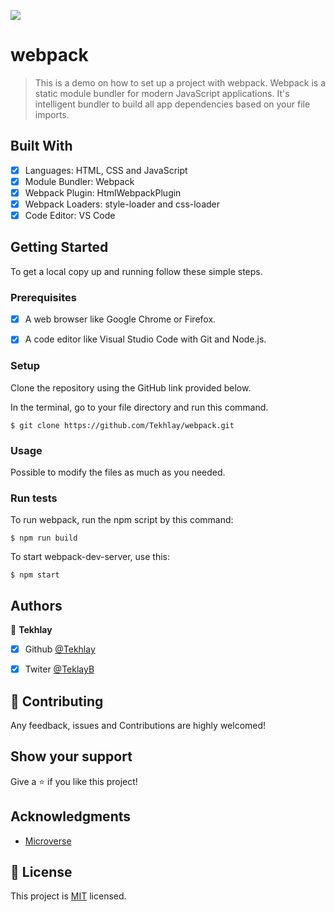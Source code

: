 ![](https://img.shields.io/badge/Microverse-blueviolet)

# webpack
> This is a demo on how to set up a project with webpack. Webpack is a static module bundler for modern JavaScript applications. It's intelligent bundler to build all app dependencies based on your file imports.

## Built With

- [x] Languages: HTML, CSS and JavaScript
- [x] Module Bundler: Webpack
- [x] Webpack Plugin: HtmlWebpackPlugin
- [x] Webpack Loaders: style-loader and css-loader 
- [x] Code Editor: VS Code

## Getting Started

To get a local copy up and running follow these simple steps.

### Prerequisites

- [x] A web browser like Google Chrome or Firefox.
- [x] A code editor like Visual Studio Code with Git and Node.js.


### Setup

Clone the repository using the GitHub link provided below.

In the terminal, go to your file directory and run this command.

```
$ git clone https://github.com/Tekhlay/webpack.git
```

### Usage

Possible to modify the files as much as you needed.

### Run tests

To run webpack, run the npm script by this command:

```
$ npm run build
```

To start webpack-dev-server, use this:

```
$ npm start
```

## Authors

👤 **Tekhlay** 
- [X] Github [@Tekhlay](https://github.com/Tekhlay)
- [x] Twiter [@TeklayB](https://twitter.com/TekhlayB12)

 

## 🤝 Contributing

Any feedback, issues and Contributions are highly welcomed!


## Show your support

Give a ⭐️ if you like this project!

## Acknowledgments

- [Microverse](https://www.microverse.org/)

## 📝 License

This project is [MIT](./MIT.md) licensed.
